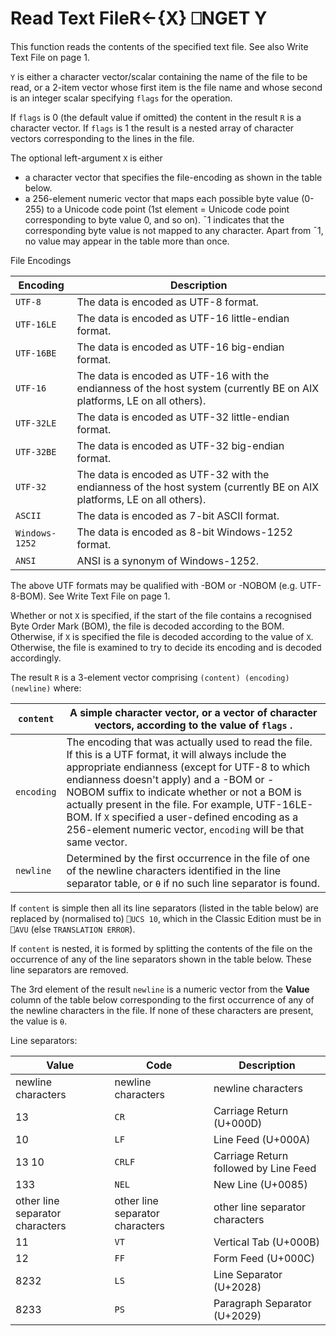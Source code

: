 




<h1 class="heading"><span class="name">Read Text File</span><span class="command">R←{X} ⎕NGET Y</span></h1>

This function reads the contents of the specified text file. See also Write Text File on page 1.


`Y` is either a character vector/scalar containing the name of the file to be read, or a 2-item vector whose first item is the file name and whose second is an integer scalar specifying `flags` for the operation.


If `flags` is 0 (the default value if omitted) the content in the result `R` is a character vector. If `flags` is 1 the result is a nested array of character vectors corresponding to the lines in the file.




The optional left-argument `X` is either

- a character vector that specifies the file-encoding as shown in the table below.
- a 256-element numeric vector that maps each possible byte value (0-255) to a  Unicode code point (1st element = Unicode code point corresponding to byte value 0, and so on). ¯1 indicates that the corresponding byte value is not mapped to any character. Apart from ¯1, no value may appear in the table more than once.


File Encodings

| Encoding | Description |
| --- | ---  |
| `UTF-8` | The data is encoded as UTF-8 format. |
| `UTF-16LE` | The data is encoded as UTF-16 little-endian format. |
| `UTF-16BE` | The data is encoded as UTF-16 big-endian format. |
| `UTF-16` | The data is encoded as UTF-16 with the endianness of the host system (currently BE on AIX platforms, LE on all others). |
| `UTF-32LE` | The data is encoded as UTF-32 little-endian format. |
| `UTF-32BE` | The data is encoded as UTF-32 big-endian format. |
| `UTF-32` | The data is encoded as UTF-32 with the endianness of the host system (currently BE on AIX platforms, LE on all others). |
| `ASCII` | The data is encoded as 7-bit ASCII format. |
| `Windows-1252` | The data is encoded as 8-bit Windows-1252 format. |
| `ANSI` | ANSI is a synonym of Windows-1252. |



The above UTF formats may be qualified with -BOM or -NOBOM (e.g. UTF-8-BOM). See Write Text File on page 1.


Whether or not `X` is specified, if the start of the file contains a recognised   Byte Order Mark (BOM), the file is decoded according to the BOM. Otherwise, if `X` is specified the file is decoded according to the value of `X`. Otherwise, the file is examined to try to decide its encoding and is decoded accordingly.



The result `R` is a 3-element vector comprising `(content) (encoding) (newline)`  where:

| `content` | A simple character vector, or a vector of character vectors, according to the value of `flags` . |
| --- | ---  |
| `encoding` | The encoding that was actually used to read the file. If this is a UTF format, it will always include the appropriate endianness (except for UTF-8 to which endianness doesn't apply) and a -BOM or -NOBOM suffix to indicate whether or not a BOM is actually present in the file. For example, UTF-16LE-BOM. If `X` specified a user-defined encoding as a 256-element numeric vector, `encoding` will be that same vector. |
| `newline` | Determined by the first occurrence in the file of one of the newline characters identified in the line separator table, or `⍬` if no such line separator is found. |



If `content` is simple then all its line separators (listed in the table below) are replaced by (normalised to) `⎕UCS 10`, which in the Classic Edition must be in `⎕AVU` (else `TRANSLATION ERROR`).


If `content` is nested, it is formed by splitting the contents of the file on the occurrence of any of the line separators  shown in the table below. These line separators are  removed.


The 3rd element of the result `newline` is a numeric vector from the **Value** column of the table below corresponding to the first occurrence of any of the newline characters in the file. If none of these characters are present, the value is `⍬`.



Line separators:

| Value | Code | Description |
| --- | --- | ---  |
| newline characters | newline characters | newline characters |
| 13 | `CR` | Carriage Return (U+000D) |
| 10 | `LF` | Line Feed (U+000A) |
| 13 10 | `CRLF` | Carriage Return followed by Line Feed |
| 133 | `NEL` | New Line (U+0085) |
| other line separator characters | other line separator characters | other line separator characters |
| 11 | `VT` | Vertical Tab (U+000B) |
| 12 | `FF` | Form Feed (U+000C) |
| 8232 | `LS` | Line Separator (U+2028) |
| 8233 | `PS` | Paragraph Separator (U+2029) |



